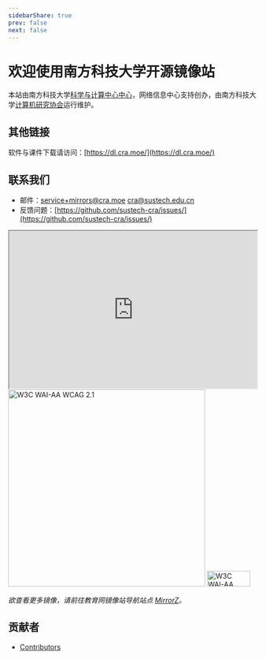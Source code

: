 ```yaml
---
sidebarShare: true
prev: false
next: false
---
```


# 欢迎使用南方科技大学开源镜像站

本站由南方科技大学[科学与计算中心中心](https://hpc.sustech.edu.cn)，网络信息中心支持创办，由南方科技大学[计算机研究协会](https://www.cra.moe/)运行维护。

## 其他链接

软件与课件下载请访问：[https://dl.cra.moe/](https://dl.cra.moe/)

## 联系我们

- 邮件：[service+mirrors@cra.moe](mailto:service+mirrors@cra.moe) [cra@sustech.edu.cn](mailto:cra@sustech.edu.cn)
- 反馈问题：[https://github.com/sustech-cra/issues/](https://github.com/sustech-cra/issues/)

<iframe src="https://mirrors.sustech.edu.cn/site/mirrors/map.html" name="sustech_map" width="100%" height="320" scrolling="no" allowfullscreen="true" webkitallowfullscreen="true" mozallowfullscreen="true"></iframe>

<img src="./tuna-sustech.svg" alt="W3C WAI-AA WCAG 2.1" width="400">

<img src="./wcag2.1AA-blue-v.png" alt="W3C WAI-AA WCAG 2.1" width="88" height="32">



*欲查看更多镜像，请前往教育网镜像站导航站点 [MirrorZ](https://mirrorz.org/)。*

## 贡献者

- [Contributors](./contributors.html)

